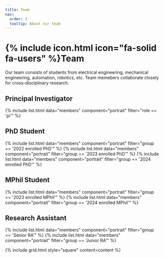```yaml
---
title: Team
nav:
  order: 3
  tooltip: About our team
---
```


# {% include icon.html icon="fa-solid fa-users" %}Team

Our team consists of students from electrical engineering, mechanical engineering, automation, robotics, etc. Team memebers collaborate closely for cross-disciplinary research.

## Principal Investigator

{% include list.html data="members" component="portrait" filter="role == 'pi'" %}

## PhD Student

{% include list.html data="members" component="portrait" filter="group == '2022 enrolled PhD'" %}
{% include list.html data="members" component="portrait" filter="group == '2023 enrolled PhD'" %}
{% include list.html data="members" component="portrait" filter="group == '2024 enrolled PhD'" %}

## MPhil Student

{% include list.html data="members" component="portrait" filter="group == '2023 enrolled MPhil'" %}
{% include list.html data="members" component="portrait" filter="group == '2024 enrolled MPhil'" %}

## Research Assistant

{% include list.html data="members" component="portrait" filter="group == 'Senior RA'" %}
{% include list.html data="members" component="portrait" filter="group == 'Junior RA'" %}

<!-- {% include list.html data="members" component="portrait" filter="role == 'RA'" %} -->

<!-- {% capture content %}

{% endcapture %} -->

{% include grid.html style="square" content=content %}
